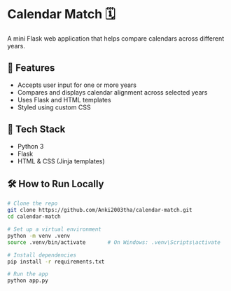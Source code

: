 # Calendar Match 🗓️

A mini Flask web application that helps compare calendars across different years.

## 🚀 Features

- Accepts user input for one or more years
- Compares and displays calendar alignment across selected years
- Uses Flask and HTML templates
- Styled using custom CSS

## 🧰 Tech Stack

- Python 3
- Flask
- HTML & CSS (Jinja templates)

## 🛠️ How to Run Locally

```bash
# Clone the repo
git clone https://github.com/Anki2003tha/calendar-match.git
cd calendar-match

# Set up a virtual environment
python -m venv .venv
source .venv/bin/activate       # On Windows: .venv\Scripts\activate

# Install dependencies
pip install -r requirements.txt

# Run the app
python app.py

